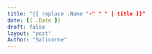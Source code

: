 ```yaml
---
title: "{{ replace .Name "-" " " | title }}"
date: {{ .Date }}
draft: false
layout: "post"
Author: "Salicorne"
---
```


